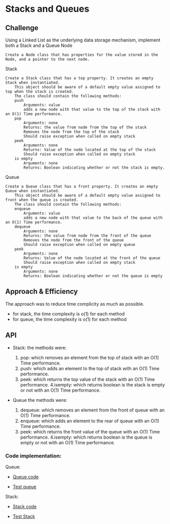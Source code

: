 # Stacks and Queues
<!-- Short summary or background information -->

## Challenge
Using a Linked List as the underlying data storage mechanism, implement both a Stack and a Queue
Node

    Create a Node class that has properties for the value stored in the Node, and a pointer to the next node.

Stack

    Create a Stack class that has a top property. It creates an empty Stack when instantiated.
        This object should be aware of a default empty value assigned to top when the stack is created.
        The class should contain the following methods:
        push
            Arguments: value
            adds a new node with that value to the top of the stack with an O(1) Time performance.
        pop
            Arguments: none
            Returns: the value from node from the top of the stack
            Removes the node from the top of the stack
            Should raise exception when called on empty stack
        peek
            Arguments: none
            Returns: Value of the node located at the top of the stack
            Should raise exception when called on empty stack
        is empty
            Arguments: none
            Returns: Boolean indicating whether or not the stack is empty.

Queue

    Create a Queue class that has a front property. It creates an empty Queue when instantiated.
        This object should be aware of a default empty value assigned to front when the queue is created.
        The class should contain the following methods:
        enqueue
            Arguments: value
            adds a new node with that value to the back of the queue with an O(1) Time performance.
        dequeue
            Arguments: none
            Returns: the value from node from the front of the queue
            Removes the node from the front of the queue
            Should raise exception when called on empty queue
        peek
            Arguments: none
            Returns: Value of the node located at the front of the queue
            Should raise exception when called on empty stack
        is empty
            Arguments: none
            Returns: Boolean indicating whether or not the queue is empty


## Approach & Efficiency

The approach was to reduce time complicity as much as possible.
 
- for stack, the time complexity is o(1) for each method
- for queue, the time complexity is o(1) for each method


## API
<!-- Description of each method publicly available to your Stack and Queue-->
- Stack:
    the methods were:
    1. pop: which removes an element from the top of stack with an O(1) Time performance.
    2. push: which adds an element to the top of stack with an O(1) Time performance.
    3. peek: which returns the top value of the stack with an O(1) Time performance.
    4.isempty: which returns boolean is the stack is empty or not with an O(1) Time performance.

- Queue
    the methods were:
    1. dequeue: which removes an element from the front of queue with an O(1) Time performance.
    2. enqueue: which adds an element to the rear of queue with an O(1) Time performance.
    3. peek: which returns the front value of the queue with an O(1) Time performance.
    4.isempty: which returns boolean is the queue is empty or not with an O(1) Time performance.

### Code implementation:

Queue: 

- [Queue code](/code401/stack-and-queue/stack_and_queue/queue.py)

- [Test queue](/code401/stack-and-queue/tests/test_queue.py)

Stack:

- [Stack code](/code401/stack-and-queue/stack_and_queue/stack.py)

- [Test Stack](/code401/stack-and-queue/tests/test_stack.py)
